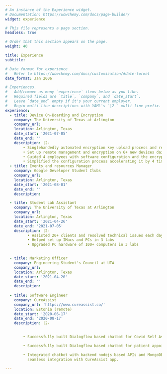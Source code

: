 ```yaml
---
# An instance of the Experience widget.
# Documentation: https://wowchemy.com/docs/page-builder/
widget: experience

# This file represents a page section.
headless: true

# Order that this section appears on the page.
weight: 40

title: Experience
subtitle:

# Date format for experience
#   Refer to https://wowchemy.com/docs/customization/#date-format
date_format: Jan 2006

# Experiences.
#   Add/remove as many `experience` items below as you like.
#   Required fields are `title`, `company`, and `date_start`.
#   Leave `date_end` empty if it's your current employer.
#   Begin multi-line descriptions with YAML's `|2-` multi-line prefix.
experience:
  - title: Device On-Boarding and Encryption
    company: The University of Texas at Arlington
    company_url: 
    location: Arlington, Texas
    date_start: '2021-07-05'
    date_end: ''
    description: |2-
        • Singlehandedly automated encryption key upload process and reduced 12.9% weekly hours
        • Set up remote management and encryption on 6+ new devices daily
        • Guided 4 employees with software configuration and the encryption process
        • Simplified the configuration process accelerating it by 4 times
  - title: Events and resources Manager
    company: Google Developer Student Clubs
    company_url: 
    location: Arlington, Texas
    date_start: '2021-08-01'
    date_end: ''
    description:    

  - title: Student Lab Assistant
    company: The University of Texas at Arlington
    company_url: 
    location: Arlington, Texas
    date_start: '2021-04-26'
    date_end: '2021-07-05'
    description: |2-
          • Assisted 20+ clients and resolved technical issues each day
          • Helped set up IMacs and PCs in 3 labs
          • Upgraded PC hardware of 100+ computers in 3 labs

 
  - title: Marketing Officer
    company: Engineering Student's Council at UTA
    company_url: 
    location: Arlington, Texas
    date_start: '2021-04-20'
    date_end: ''
    description:  
  
  - title: Software Engineer
    company: CureAssist
    company_url: 'https://www.cureassist.co/'
    location: Estonia (remote)
    date_start: '2020-06-17'
    date_end: '2020-08-17'
    description: |2-

        
        • Successfully built Dialogflow based chatbot for Covid Self Assessment

        • Successfully built Dialogflow based chatbot for patient appointment booking

        • Integrated chatbot with backend nodejs based APIs and MongoDB db for
          seamless integration with CureAssist app.

---
```

